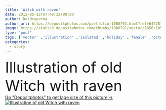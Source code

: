 ```yaml
---
title: 'Witch with raven'
date: 2012-05-15T07:49:32+00:00
author: Dazdraperma
author_url: https://depositphotos.com/portfolio-1000792.html?ref=64678756
image: https://static8.depositphotos.com/thumbs/1000792/vector/1056/10563761/api_thumb_450.jpg?forcejpeg=true
type: "post"
tags: ['vector' ,'illustration' ,'isolated' ,'holiday' ,'female' ,'october' ,'black' ,'old' ,'cartoon' ,'character' ,'comic' ,'night' ,'woman' ,'with' ,'evil' ,'clip art' ,'dress' ,'stick' ,'gothic' ,'scary' ,'fairytale' ,'costume' ,'monster' ,'spooky' ,'creature' ,'story' ,'devil' ,'demon' ,'staff' ,'raven' ,'of' ,'afraid' ,'witch' ,'wicked' ,'crow' ,'ugly' ,'creepy' ,'sorceress' ,'horrible' ,'spook' ,'sorciere' ,'brujas' ,'fairy tail' ]
categories: 
  - story
---
```

<div aling="center">
            <font size="60"> Illustration of old Witch with raven</font>   
</div>
<div>
    <a href='https://depositphotos.com/10563761/stock-illustration-witch-with-raven.html?ref=64678756' target=_blank > Go "Depositphotos" to get lage size of this picture ->
        <img href='https://depositphotos.com/10563761/stock-illustration-witch-with-raven.html?ref=64678756' src='https://static8.depositphotos.com/1000792/1056/v/950/depositphotos_10563761-stock-illustration-witch-with-raven.jpg?forcejpeg=true' alt='Illustration of old Witch with raven' >
    </a>
</div>
